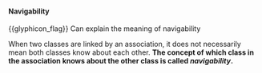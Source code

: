 <div id="title">

#### Navigability

</div>

<span id="prereqs"></span>

<span id="outcomes">{{glyphicon_flag}} Can explain the meaning of navigability</span>

<div id="body">

When two classes are linked by an association, it does not necessarily mean both classes know about each other. **The concept of which class in the association knows about the other class is called _navigability_.**

<panel src="../../../uml/classDiagrams/associations/navigability/unit-inElsewhere-asFlat.md#title-and-body" boilerplate header="{{glyphicon_education}} UML → Class Diagrams → Associations → Navigability" expanded />

<p/>

</div>

<div id="extras">

<include src="exercises.md" />

</div>